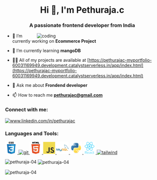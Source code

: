 <h1 align="center">Hi 👋, I'm Pethuraja.c</h1>
<h3 align="center">A passionate frontend developer from India</h3>
<img align="right" alt="coding" width="400" src="https://dribbble.com/shots/2859710-Yellow-desk">

- 🔭 I’m currently working on **Ecommerce Project**

- 🌱 I’m currently learning **mangoDB**

- 👨‍💻 All of my projects are available at [https://pethurajac-myportfolio-60031169949.development.catalystserverless.in/app/index.html](https://pethurajac-myportfolio-60031169949.development.catalystserverless.in/app/index.html)

- 💬 Ask me about **Frondend developer**

- 📫 How to reach me **pethurajac@gmail.com**

<h3 align="left">Connect with me:</h3>
<p align="left">
<a href="https://linkedin.com/in/www.linkedin.com/in/pethurajac" target="blank"><img align="center" src="https://raw.githubusercontent.com/rahuldkjain/github-profile-readme-generator/master/src/images/icons/Social/linked-in-alt.svg" alt="www.linkedin.com/in/pethurajac" height="30" width="40" /></a>
</p>

<h3 align="left">Languages and Tools:</h3>
<p align="left"> <a href="https://www.w3schools.com/css/" target="_blank" rel="noreferrer"> <img src="https://raw.githubusercontent.com/devicons/devicon/master/icons/css3/css3-original-wordmark.svg" alt="css3" width="40" height="40"/> </a> <a href="https://git-scm.com/" target="_blank" rel="noreferrer"> <img src="https://www.vectorlogo.zone/logos/git-scm/git-scm-icon.svg" alt="git" width="40" height="40"/> </a> <a href="https://www.w3.org/html/" target="_blank" rel="noreferrer"> <img src="https://raw.githubusercontent.com/devicons/devicon/master/icons/html5/html5-original-wordmark.svg" alt="html5" width="40" height="40"/> </a> <a href="https://developer.mozilla.org/en-US/docs/Web/JavaScript" target="_blank" rel="noreferrer"> <img src="https://raw.githubusercontent.com/devicons/devicon/master/icons/javascript/javascript-original.svg" alt="javascript" width="40" height="40"/> </a> <a href="https://www.mysql.com/" target="_blank" rel="noreferrer"> <img src="https://raw.githubusercontent.com/devicons/devicon/master/icons/mysql/mysql-original-wordmark.svg" alt="mysql" width="40" height="40"/> </a> <a href="https://www.python.org" target="_blank" rel="noreferrer"> <img src="https://raw.githubusercontent.com/devicons/devicon/master/icons/python/python-original.svg" alt="python" width="40" height="40"/> </a> <a href="https://reactjs.org/" target="_blank" rel="noreferrer"> <img src="https://raw.githubusercontent.com/devicons/devicon/master/icons/react/react-original-wordmark.svg" alt="react" width="40" height="40"/> </a> <a href="https://tailwindcss.com/" target="_blank" rel="noreferrer"> <img src="https://www.vectorlogo.zone/logos/tailwindcss/tailwindcss-icon.svg" alt="tailwind" width="40" height="40"/> </a> </p>

<p><img align="left" src="https://github-readme-stats.vercel.app/api/top-langs?username=pethuraja-04&show_icons=true&locale=en&layout=compact" alt="pethuraja-04" /></p>

<p>&nbsp;<img align="center" src="https://github-readme-stats.vercel.app/api?username=pethuraja-04&show_icons=true&locale=en" alt="pethuraja-04" /></p>

<p><img align="center" src="https://github-readme-streak-stats.herokuapp.com/?user=pethuraja-04&" alt="pethuraja-04" /></p>
